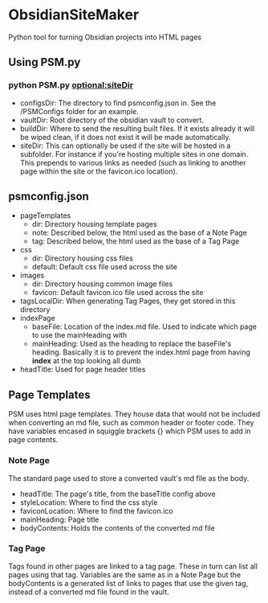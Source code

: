 # ObsidianSiteMaker
Python tool for turning Obsidian projects into HTML pages

## Using PSM.py
### python PSM.py <configsDir> <vaultDir> <buildDir> <optional:siteDir>
- configsDir: The directory to find psmconfig.json in. See the /PSMConfigs folder for an example.
- vaultDir: Root directory of the obsidian vault to convert.
- buildDir: Where to send the resulting built files. If it exists already it will be wiped clean, if it does not exist it will be made automatically.
- siteDir: This can optionally be used if the site will be hosted in a subfolder. For instance if you're hosting multiple sites in one domain. This prepends to various links as needed (such as linking to another page within the site or the favicon.ico location).

## psmconfig.json
- pageTemplates
	- dir: Directory housing template pages
	- note: Described below, the html used as the base of a Note Page
	- tag: Described below, the html used as the base of a Tag Page
- css
	- dir: Directory housing css files
	- default: Default css file used across the site
- images
	- dir: Directory housing common image files
	- favicon: Default favicon.ico file used across the site
- tagsLocalDir: When generating Tag Pages, they get stored in this directory
- indexPage
	- baseFile: Location of the index.md file. Used to indicate which page to use the mainHeading with
	- mainHeading: Used as the heading to replace the baseFile's heading. Basically it is to prevent the index.html page from having **index** at the top looking all dumb
- headTitle: Used for page header titles

## Page Templates
PSM uses html page templates. They house data that would not be included when converting an md file, such as common header or footer code. They have variables encased in squiggle brackets {} which PSM uses to add in page contents.
### Note Page
The standard page used to store a converted vault's md file as the body.
- headTitle: The page's title, from the baseTitle config above
- styleLocation: Where to find the css style
- faviconLocation: Where to find the favicon.ico
- mainHeading: Page title
- bodyContents: Holds the contents of the converted md file
### Tag Page
Tags found in other pages are linked to a tag page. These in turn can list all pages using that tag. Variables are the same as in a Note Page but the bodyContents is a generated list of links to pages that use the given tag, instead of a converted md file found in the vault.